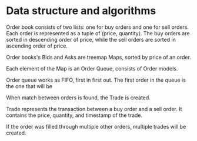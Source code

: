 # Data structure and algorithms

Order book consists of two lists: one for buy orders and one for sell orders. Each order is represented as a tuple of (price, quantity). The buy orders are sorted in descending order of price, while the sell orders are sorted in ascending order of price.

Order books's Bids and Asks are treemap Maps, sorted by price of an order.

Each element of the Map is an Order Queue, consists of Order models.

Order queue works as FIFO, first in first out. The first order in the queue is the one that will be

When match between orders is found, the Trade is created.

Trade represents the transaction between a buy order and a sell order. It contains the price, quantity, and timestamp of the trade.

If the order was filled through multiple other orders, multiple trades will be created.

